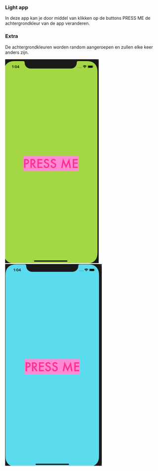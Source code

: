 ### Light app

In deze app kan je door middel van klikken op de buttons PRESS ME de achtergrondkleur van de app veranderen. 

###  Extra
De achtergrondkleuren worden random aangeroepen en zullen elke keer anders zijn. 

![screenshot1](Doc/Green.png)
![screenshot3](Doc/Blue.png)
 
